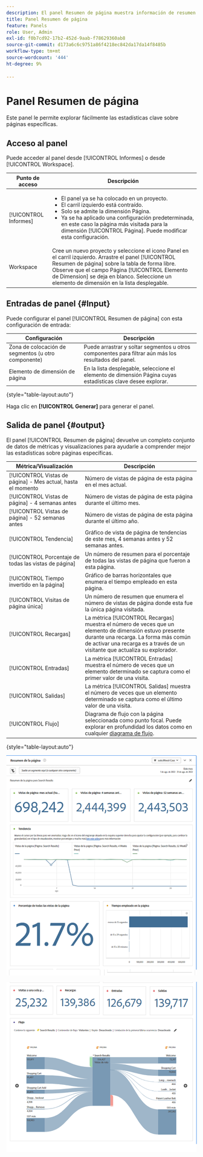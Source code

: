 ```yaml
---
description: El panel Resumen de página muestra información de resumen de una página de su elección.
title: Panel Resumen de página
feature: Panels
role: User, Admin
exl-id: f0b7cd92-17b2-452d-9aab-f78629360ab8
source-git-commit: d173a6c6c9751a86f4218ec842da17da14f8485b
workflow-type: tm+mt
source-wordcount: '444'
ht-degree: 9%

---
```


# Panel Resumen de página

Este panel le permite explorar fácilmente las estadísticas clave sobre páginas específicas.

## Acceso al panel

Puede acceder al panel desde [!UICONTROL Informes] o desde [!UICONTROL Workspace].

| Punto de acceso | Descripción |
| --- | --- |
| [!UICONTROL Informes] | <ul><li>El panel ya se ha colocado en un proyecto.</li><li>El carril izquierdo está contraído.</li><li>Solo se admite la dimensión Página.</li><li>Ya se ha aplicado una configuración predeterminada, en este caso la página más visitada para la dimensión [!UICONTROL Página]. Puede modificar esta configuración.</li></ul> |
| Workspace | Cree un nuevo proyecto y seleccione el icono Panel en el carril izquierdo. Arrastre el panel [!UICONTROL Resumen de página] sobre la tabla de forma libre. Observe que el campo Página [!UICONTROL Elemento de Dimension] se deja en blanco. Seleccione un elemento de dimensión en la lista desplegable. |

## Entradas de panel {#Input}

Puede configurar el panel [!UICONTROL Resumen de página] con esta configuración de entrada:

| Configuración | Descripción |
| --- | --- |
| Zona de colocación de segmentos (u otro componente) | Puede arrastrar y soltar segmentos u otros componentes para filtrar aún más los resultados del panel. |
| Elemento de dimensión de página | En la lista desplegable, seleccione el elemento de dimensión Página cuyas estadísticas clave desee explorar. |

{style="table-layout:auto"}

Haga clic en **[!UICONTROL Generar]** para generar el panel.

## Salida de panel {#output}

El panel [!UICONTROL Resumen de página] devuelve un completo conjunto de datos de métricas y visualizaciones para ayudarle a comprender mejor las estadísticas sobre páginas específicas.

| Métrica/Visualización | Descripción |
| --- | --- |
| [!UICONTROL Vistas de página] - Mes actual, hasta el momento | Número de vistas de página de esta página en el mes actual. |
| [!UICONTROL Vistas de página] - 4 semanas antes | Número de vistas de página de esta página durante el último mes. |
| [!UICONTROL Vistas de página] - 52 semanas antes | Número de vistas de página de esta página durante el último año. |
| [!UICONTROL Tendencia] | Gráfico de vista de página de tendencias de este mes, 4 semanas antes y 52 semanas antes. |
| [!UICONTROL Porcentaje de todas las vistas de página] | Un número de resumen para el porcentaje de todas las vistas de página que fueron a esta página. |
| [!UICONTROL Tiempo invertido en la página] | Gráfico de barras horizontales que enumera el tiempo empleado en esta página. |
| [!UICONTROL Visitas de página única] | Un número de resumen que enumera el número de vistas de página donde esta fue la única página visitada. |
| [!UICONTROL Recargas] | La métrica [!UICONTROL Recargas] muestra el número de veces que un elemento de dimensión estuvo presente durante una recarga. La forma más común de activar una recarga es a través de un visitante que actualiza su explorador. |
| [!UICONTROL Entradas] | La métrica [!UICONTROL Entradas] muestra el número de veces que un elemento determinado se captura como el primer valor de una visita. |
| [!UICONTROL Salidas] | La métrica [!UICONTROL Salidas] muestra el número de veces que un elemento determinado se captura como el último valor de una visita. |
| [!UICONTROL Flujo] | Diagrama de flujo con la página seleccionada como punto focal. Puede explorar en profundidad los datos como en cualquier [diagrama de flujo](/help/analyze/analysis-workspace/visualizations/c-flow/create-flow.md). |

{style="table-layout:auto"}

![Panel Resumen de página](assets/page-sum1.png)

![Métricas y flujo](assets/page-sum2.png)
